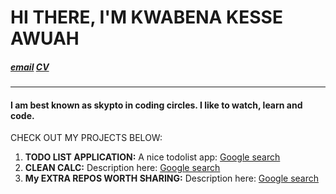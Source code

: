 # **HI THERE, I'M KWABENA KESSE AWUAH**

##### [email](awuahkwabena@gmail.com)    [CV](https://github.com/)
---
#### I am best known as **skypto** in coding circles. I like to watch, learn and code.

CHECK OUT MY PROJECTS BELOW: 
1. **TODO LIST APPLICATION:** A nice todolist app: [Google search](www.google.com)
2. **CLEAN CALC:** Description here: [Google search](www.google.com)
3. **My EXTRA REPOS WORTH SHARING:** Description here: [Google search](www.google.com)

